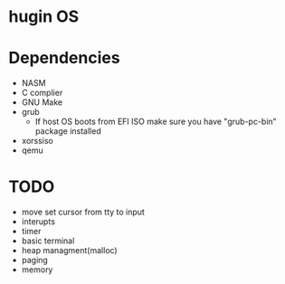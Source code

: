 # hugin OS

# Dependencies
- NASM
- C complier
- GNU Make
- grub
    - If host OS boots from EFI ISO make sure you have "grub-pc-bin"
    package installed
- xorssiso
- qemu

# TODO
- move set cursor from tty to input
- interupts 
- timer
- basic terminal
- heap managment(malloc)
- paging 
- memory

